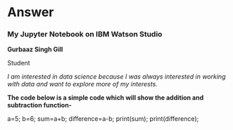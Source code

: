 # Answer
### My Jupyter Notebook on IBM Watson Studio

**Gurbaaz Singh Gill**

Student

_I am interested in data science because I was always interested in working with data and want to explore more of my interests._

**The code below is a simple code which will show the addition and subtraction function-**

a=5;
b=6;
sum=a+b;
difference=a-b;
print(sum);
print(difference);
